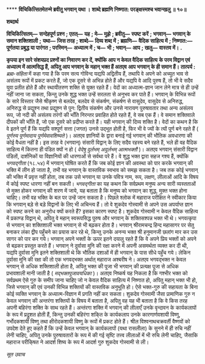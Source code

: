 **** **विचिकित्सितमेतन्मे ब्रवीतु भगवान् यथा ।** **शाब्दे ब्रह्मणि निष्णात: परङ्क्षस्मश्च भवान्खलु ॥ १०॥** 

**शब्दार्थ** 

**विचिकित्सितम्—** **सन्देहपूर्ण प्रश्न** **; एतत्—** **यह** **; मे—** **मुझे** **; ब्रवीतु—** **स्पष्ट करें** **; भगवान्—** **भगवान् के समान शक्तिशाली** **;** **यथा—** **जिस तरह** **; शाब्दे—** **दिव्य शब्द में** **; ब्रह्मणि—** **वैदिक साहित्य में** **; निष्णात:—** **पूर्णतया प्रबुद्ध या पारंगत** **; परस्मिन्—** **अध्यात्म में** **; च—** **भी** **; भवान्—** **आप** **; खलु—** **वास्तव में।** **.** 

**कृपया इन सारे संशयप्रद प्रश्नों का निवारण कर दें, क्योंकि आप न केवल वैदिक साहित्य** **के परम विद्वान एवं अध्यात्म में आत्मसिद्ध हैं, अपितु आप भगवान् के महान् भक्त हैं अतएव** **आप भगवान् के ही समान हैं।** **तात्पर्य :**  *ब्रह्म-संहिता* में कहा गया है कि परम सत्य गोविन्द यद्यपि अद्वितीय हैं, तथापि वे अपने को अच्युत भाव से असंलय रूपों में प्रकट करते हैं, जो एक दूसरे से अभिन्न होते हैं और यद्यपि वे आदि पुरुष हैं, तो भी वे सदैव युवा प्रतीत होते हैं और स्थायीतरुण शक्ति से युक्त रहते हैं। वेदों का अध्यात्म-ज्ञान जान लेने मात्र से ही उन्हें नहीं जाना जा सकता, किन्तु उनके शुद्ध भक्त उन्हें सरलता से अनुभव कर पाते हैं। भगवान् के विभिन्न रूपों के सारे विस्तार जैसे श्रीकृष्ण से बलदेव, बलदेव से संकर्षण, संकर्षण से वासुदेव, वासुदेव से अनिरुद्ध, अनिरुद्ध से प्रद्युश्न तथा प्रद्युश्न से पुन: द्वितीय संकर्षण और उनसे नारायण पुरुषावतार तथा अन्य असंलय रूप, जो नदी की असंलय तरंगों की भाँति निरन्तर प्रवाहित होते रहते हैं, वे सब एक हैं। वे समान शक्तिवाले दीपकों की भाँति हैं, जो एक दूसरे को प्रदीप्त करते हैं। यही भगवान् की दिव्य शक्ति है। वेदों का कथन है कि वे इतने पूर्ण हैं कि यद्यपि सश्पूर्ण सत्ता (जगत) उनसे उद्भूत होती है, फिर भी वे ज्यों के त्यों पूर्ण बने रहते हैं ( *पूर्णस्य पूर्णमादाय पूर्णमेवावशिष्यते* )। अतएव ज्ञानियों के द्वारा बनाई गई भगवान् की भौतिक अवधारणा की कोई वैधता नहीं है। इस तरह वे (भगवान्) संसारी विद्वान् के लिए सदैव रहस्य बने रहते हैं, भले ही वह वैदिक साहित्य में कितना ही पंडित क्यों न हो ( *वेदेषु दुर्लभम् अदुर्लभम् आत्मभक्तौ* )। अतएव भगवान् संसारी विद्वान पंडितों, दार्शनिकों या विज्ञानियों की धारणाओं से सर्वथा परे हैं। वे शुद्ध भक्त द्वारा सहज गश्य हैं, क्योंकि *भगवद्गीता* (१८.५४) में भगवान् घोषित करते हैं कि जब कोई ज्ञान की अवस्था को पार करके भगवान् की भक्ति में लीन हो जाता है, तभी वह भगवान् के वास्तविक स्वभाव को समझ सकता है। जब तक कोई भगवान् की भक्ति में प्रवृत्त नहीं होता, तब तक उसे भगवान् या उनके पवित्र नाम, रूप, लक्षण, लीलाओं आदि के विषय में कोई स्पष्ट धारणा नहीं बन सकती। *भगवद्गीता* का यह कथन कि सर्वप्रथम मनुष्य अन्य सारी व्यस्तताओं से मुक्त होकर भगवान् की शरण में जाये, यह बताता है कि मनुष्य को भगवान् का शुद्ध, मुक्त भक्त होना चाहिए। तभी वह भक्ति के बल पर उन्हें जान सकता है। पिछले श्लोक में महाराज परीक्षित ने स्वीकार किया कि भगवान् बड़े से बड़े विद्वानों के लिए भी अचिन्त्य हैं। तो वे शुकदेव गोस्वामी से अपने उस अपर्याप्त ज्ञान को स्पष्ट करने का अनुरोध क्यों करते हैं? इसका कारण स्पष्ट है। शुकदेव गोस्वामी न केवल वैदिक साहित्य में प्रकाण्ड विद्वान् थे, अपितु वे महान् स्वरूपसिद्ध पुरुष और भगवान् के शक्तिसश्पन्न भक्त भी थे। भगवत्कृपा से भगवान् का शक्तिशाली भक्त भगवान् से भी बढ़कर होता है। भगवान् श्रीरामचन्द्र हिन्द महासागर पर सेतु बनाकर लंका द्वीप पहुँचने का प्रयास कर रहे थे, किन्तु उनके अनन्य भक्त श्री हनुमानजी छलांग मार कर उस सागर को पार कर गये। भगवान् अपने भक्तों के ऊपर इतने दयालु रहते हैं कि वे अपने प्रिय भक्तों को अपने से बढ़कर प्रस्तुत करते हैं। भगवान् ने दुर्वासा मुनि की रक्षा करने में अपनी असमर्थता व्यक्त कर दी थी, यद्यपि दुर्वासा मुनि इतने शक्तिशाली थे कि भौतिक दशाओं में ही भगवान् के पास सीधे पहुँच गये। लेकिन दुर्वासा मुनि की रक्षा की तो एक भगवद्भक्त अर्थात् महाराज अश्बरीष ने। अतएव भगवद्भक्त न केवल भगवान् से अधिक शक्तिशाली होता है, अपितु भक्त की पूजा भी भगवान् की प्रत्यक्ष पूजा से अधिक प्रभावशाली मानी जाती है ( *मद्भक्तपूजावयधिका* )। अतएव निष्कर्ष यह निकला है कि गश्भीर भक्त को सर्वप्रथम ऐसे गुरु के समीप जाना चाहिए जो न केवल वैदिक साहित्य में निष्णात हो, अपितु महान् भक्त भी हो, जिसे भगवान् की एवं उनकी विभिन्न शक्तियों की वास्तविक अनुभूति हो। ऐसे भक्त-गुरु की सहायता के बिना कोई व्यक्ति भगवान् के अध्यात्म-विज्ञान में प्रगति नहीं कर सकता। शुकदेव गोस्वामी जैसा प्रामाणिक गुरु न केवल भगवान् की अन्तरंगा शक्तियों के विषय में बताता है, अपितु वह यह भी बताता है कि वे किस तरह अपनी बहिरंगा शक्ति के साथ रहते हैं। अन्तंरगा शक्ति में भगवान् की लीलाएँ उनके वृन्दावन के कार्यकलापों के रूप में प्रदॢशत होती हैं, किन्तु उनकी बहिरंगा शकि्त के कार्यकलाप उनके कारणार्णवशायी विष्णु, गर्भोदकशायी विष्णु तथा क्षीरोदकशायी विष्णु के रूपों में प्रकट होते हैं। श्रील विश्वनाथचक्रवर्ती वैष्णवों को उपदेश देते हुए कहते हैं कि उन्हें केवल भगवान् के कार्यकलापों (यथा रासलीला) के सुनने में ही रुचि नहीं लेनी चाहिए, अपितु उनके पुरुषावतारों के रूप में की गई सृष्टि तत्त्व लीलाओं में भी रुचि लेनी चाहिए, जैसाकि महाराज परीकि्षत ने आदर्श शिष्य के रूप में आदर्श गुरु शुकदेव गोस्वामी से ली।  

*सूत उवाच* 